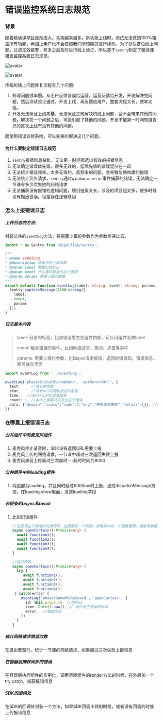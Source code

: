 # 错误监控系统日志规范

### 背景

随着精读课项目逐渐庞大，功能越来越多。新功能上线时，测试无法做到100%覆盖所有功能，再加上用户也不会按照我们所预期的进行操作。为了尽快定位线上问题，过滤无效报警，修复之后及时进行线上验证，所以基于`sentry`制定了精读课错误监控系统日志规范。

![avatar](/Users/pengyouwei/Desktop/library/docs/web-project/sentry-catch-error/user-feedback-process.png)

![avatar](/Users/pengyouwei/Desktop/library/docs/web-project/sentry-catch-error/system-feedback-process.png)



传统的线上问题修复流程有几个问题:

1. 处理问题效率慢。从用户反馈错误给运营，运营反馈给开发，开发解决完问题，然后测试验证通过，开发上线，再反馈给用户，整套流程太长，效率太低。
2. 开发无法保证上线质量。无法保证之前解决的线上问题，会不会带来其他的问题，解决完一个问题之后，可能引起了其他的问题，开发不能第一时间知道自己的这次上线有没有其他的问题。

而使用错误监控系统，可以完美的解决这几个问题。

#### 为什么要制定错误日志规范

1. `sentry`报错信息杂乱，无法第一时间筛选出有效的报错信息
2. 无法确定错误优先级，很多无效的，低优先级的错误混杂在一起
3. 无法统计错误频率，太多无效的，高频率的问题，会导致忽略构建的报错
4. 无法统计异步请求，`sentry`通过`window.onerror`事件捕获的错误，无法确定一节课有多少次失败的网络请求
5. 无法捕获没有报错的逻辑问题，项目链条太长，涉及的项目组太多，很多时候没有抛出错误，但是存在逻辑缺陷

### 怎么上报错误日志

##### 上传日志的方法:

封装公共的`eventLog`方法，将需要上报的参数作为参数传递过去。

```typescript
import * as Sentry from '@ipalfish/sentry';

/**
* @name eventLog
* @description 错误日志上报函数
* @param label 需要打的标记
* @param event 什么事件触发的这个报错
* @param params 需要上报的数据
**/
export default function eventLog(label: string, event: string, params: object): void {
  Sentry.captureMessage(JSON.string({
    label,
    event,
    params
  }))
}
```

##### 日志基本内容

> label: 日志的标签，比如错误发生在组件内部，可以用组件名做label
>
> event: 触发错误的事件，比如网络请求，拖动，点击等事件
>
> params: 需要上报的参数，比如ajax请求报错，返回的错误码，错误信息，都可放在里面

```typescript
import eventLog from '../eventLog';

eventLog('phaserGlobalMicrophone', 'getRecordUrl', {
  text,		//录音的文案
  star,		//没有url时随机发送的星星
  time,   //SDK什么时间录音结束
  count: 1, //本次上课第几次发生这个错误
  data: {"domain":"audio","code":3,"msg":"开启录音失败","detail":{}}, //SDK返回的信息
})
```

### 在哪里上报错误日志

##### 公共组件中的麦克风组件

1. 麦克风停止录音时，SDK没有返回URL需要上报
2. 麦克风上传的网络请求，一节课中超过三次返回失败上报
3. 麦克风录音上传超过三次超时---超时时间为8000

##### 公共组件中的loading组件

1. 两边都为loading，并且同时超过5000ms时上报，通过dispatchMessage方法，在loading.show里面，发送loading字段

##### 长链条的async和await

1. 比如识读组件

   ```typescript
   //这是现在识读组件的伪代码，这里面有一个问题，如果其中有一个函数报错，就会导致整个流程卡住
   async openCurtain():Promise<any> {
     await function1();
     await function2();
     await function3();
     await function4();
   }
   ```

   ```typescript
   //经过修改
   async openCurtain():Promise<any> {
     try {
     	await function1();
     	await function2();
     	await function3();
     	await function4();
   	} catch(error) {
       eventLog('phaserGameWhiteBoard', 'openCurtain', {
         id: this.props.id	//组件id
         time: Date().now(), // 组件发生错误的时间
         error,	 //报错信息
       })
     }
   }
   ```

##### 统计网络请求错误次数

在退出教室时，统计一节课的网络请求，如果超过三次失败上报信息

##### 在容器层捕获同步的错误

在容器层执行组件的实例化，调用游戏组件的render方法的时候，在外层加一个try catch，捕获报错信息

##### SDK的回调处

在SDK的回调处封装一个方法，如果SDK回调出错的时候，或者没有回调的时候上传报错信息
